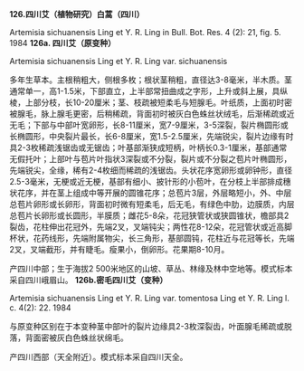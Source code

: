 **126.四川艾（植物研究）白蒿（四川）**

Artemisia sichuanensis Ling et Y. R. Ling in Bull. Bot. Res. 4 (2): 21, fig. 5. 1984
**126a. 四川艾（原变种）**

Artemisia sichuanensis Ling et Y. R. Ling var. sichuanensis

多年生草本。主根稍粗大，侧根多枚；根状茎稍粗，直径达3-8毫米，半木质。茎通常单一，高1-1.5米，下部直立，上半部常扭曲成之字形，上升或斜上展，具纵棱，上部分枝，长10-20厘米；茎、枝疏被短柔毛与短腺毛。叶纸质，上面初时密被腺毛，脉上腺毛更密，后稍稀疏，背面初时被灰白色蛛丝状绒毛，后渐稀疏或近无毛；下部与中部叶宽卵形，长8-11厘米，宽7-9厘米，3-5深裂，裂片椭圆形或长椭圆形，中央裂片最长，长6-8厘米，宽1.5-2.5厘米，先端锐尖，裂片边缘有时具2-3枚稀疏浅锯齿或无锯齿；叶基部渐狭成短柄，叶柄长0.3-1厘米，基部通常无假托叶；上部叶与苞片叶指状3深裂或不分裂，裂片或不分裂之苞片叶椭圆形，先端锐尖，全缘，稀有2-4枚细而稀疏的浅锯齿。头状花序宽卵形或卵钟形，直径2.5-3毫米，无梗或近无梗，基部有细小、披针形的小苞叶，在分枝上半部排成穗状花序，并在茎上组成中等开展的圆锥花序；总苞片3层，外层略短小，外、中层总苞片卵形或长卵形，背面初时微有短柔毛，后无毛，有绿色中肋，边膜质，内层总苞片长卵形或长圆形，半膜质；雌花5-8朵，花冠狭管状或狭圆锥状，檐部具2裂齿，花柱伸出花冠外，先端2叉，叉端钝尖；两性花8-12朵，花冠管状或近高脚杯状，花药线形，先端附属物尖，长三角形，基部圆钝，花柱近与花冠等长，先端2叉，叉端截形，并有睫毛。瘦果小，倒卵形。花果期8-10月。

产四川中部；生于海拔2 500米地区的山坡、草丛、林缘及林中空地等。模式标本采自四川峨眉山。
**126b.密毛四川艾（变种）**

Artemisia sichuanensis Ling et Y. R. Ling var. tomentosa Ling et Y. R. Ling l. c. 4(2): 22. 1984

与原变种区别在于本变种茎中部叶的裂片边缘具2-3枚深裂齿，叶面腺毛稀疏或脱落，背面密被灰白色蛛丝状绵毛。

产四川西部（天全附近）。模式标本采自四川天全。
